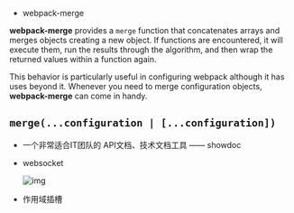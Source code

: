 * webpack-merge

**webpack-merge** provides a `merge` function that concatenates arrays and merges objects creating a new object. If functions are encountered, it will execute them, run the results through the algorithm, and then wrap the returned values within a function again.

This behavior is particularly useful in configuring webpack although it has uses beyond it. Whenever you need to merge configuration objects, **webpack-merge** can come in handy.

## **`merge(...configuration | [...configuration])`**

* 一个非常适合IT团队的 API文档、技术文档工具 —— showdoc

* websocket

  ![img](https://www.ruanyifeng.com/blogimg/asset/2017/bg2017051503.jpg)

* 作用域插槽